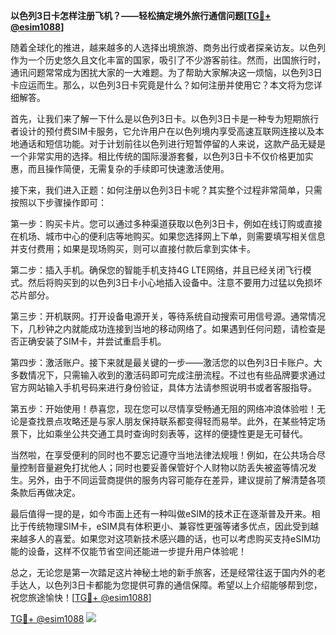 **以色列3日卡怎样注册飞机？——轻松搞定境外旅行通信问题[[TG💪+ @esim1088](https://t.me/s/esim1088)]**

随着全球化的推进，越来越多的人选择出境旅游、商务出行或者探亲访友。以色列作为一个历史悠久且文化丰富的国家，吸引了不少游客前往。然而，出国旅行时，通讯问题常常成为困扰大家的一大难题。为了帮助大家解决这一烦恼，以色列3日卡应运而生。那么，以色列3日卡究竟是什么？如何注册并使用它？本文将为您详细解答。

首先，让我们来了解一下什么是以色列3日卡。以色列3日卡是一种专为短期旅行者设计的预付费SIM卡服务，它允许用户在以色列境内享受高速互联网连接以及本地通话和短信功能。对于计划前往以色列进行短暂停留的人来说，这款产品无疑是一个非常实用的选择。相比传统的国际漫游套餐，以色列3日卡不仅价格更加实惠，而且操作简便，无需复杂的手续即可快速激活使用。

接下来，我们进入正题：如何注册以色列3日卡呢？其实整个过程非常简单，只需按照以下步骤操作即可：

第一步：购买卡片。您可以通过多种渠道获取以色列3日卡，例如在线订购或直接在机场、城市中心的便利店等地购买。如果您选择网上下单，则需要填写相关信息并支付费用；如果是现场购买，则可以直接付款后拿到实体卡。

第二步：插入手机。确保您的智能手机支持4G LTE网络，并且已经关闭飞行模式。然后将购买到的以色列3日卡小心地插入设备中。注意不要用力过猛以免损坏芯片部分。

第三步：开机联网。打开设备电源开关，等待系统自动搜索可用信号源。通常情况下，几秒钟之内就能成功连接到当地的移动网络了。如果遇到任何问题，请检查是否正确安装了SIM卡，并尝试重启手机。

第四步：激活账户。接下来就是最关键的一步——激活您的以色列3日卡账户。大多数情况下，只需输入收到的激活码即可完成注册流程。不过也有些品牌要求通过官方网站输入手机号码来进行身份验证，具体方法请参照说明书或者客服指导。

第五步：开始使用！恭喜您，现在您可以尽情享受畅通无阻的网络冲浪体验啦！无论是查找景点攻略还是与家人朋友保持联系都变得轻而易举。此外，在某些特定场景下，比如乘坐公共交通工具时查询时刻表等，这样的便捷性更是无可替代。

当然啦，在享受便利的同时也不要忘记遵守当地法律法规哦！例如，在公共场合尽量控制音量避免打扰他人；同时也要妥善保管好个人财物以防丢失被盗等情况发生。另外，由于不同运营商提供的服务内容可能存在差异，建议提前了解清楚各项条款后再做决定。

最后值得一提的是，如今市面上还有一种叫做eSIM的技术正在逐渐普及开来。相比于传统物理SIM卡，eSIM具有体积更小、兼容性更强等诸多优点，因此受到越来越多人的喜爱。如果您对这项新技术感兴趣的话，也可以考虑购买支持eSIM功能的设备，这样不仅能节省空间还能进一步提升用户体验呢！

总之，无论您是第一次踏足这片神秘土地的新手旅客，还是经常往返于国内外的老手达人，以色列3日卡都能为您提供可靠的通信保障。希望以上介绍能够帮到您，祝您旅途愉快！[[TG💪+ @esim1088](https://t.me/s/esim1088)]

[TG💪+ @esim1088](https://t.me/s/esim1088) ![](https://i.postimg.cc/4NQfJmqS/Snipaste-2025-05-13-00-14-12.png)